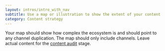 ```yaml
---
layout: intros/intro_with_nav
subtitle: Use a map or illustration to show the extent of your content ecosystem.
category: Content strategy
---
```


Your map should show how complex the ecosystem is and should point to any channel duplication. The map should only include channels. Leave actual content for the [content audit](/content-strategy/audit-content/) stage.
